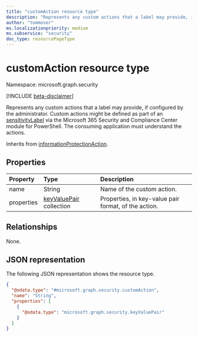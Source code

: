 ```yaml
---
title: "customAction resource type"
description: "Represents any custom actions that a label may provide, if configured by the administrator."
author: "tommoser"
ms.localizationpriority: medium
ms.subservice: "security"
doc_type: resourcePageType
---
```


# customAction resource type

Namespace: microsoft.graph.security

[!INCLUDE [beta-disclaimer](../../includes/beta-disclaimer.md)]

Represents any custom actions that a label may provide, if configured by the administrator. Custom actions might be defined as part of an [sensitivityLabel](security-sensitivitylabel.md) via the Microsoft 365 Security and Compliance Center module for PowerShell. The consuming application must understand the actions.

Inherits from [informationProtectionAction](../resources/security-informationprotectionaction.md).

## Properties
| Property   | Type                                       | Description                                          |
| :--------- | :----------------------------------------- | :--------------------------------------------------- |
| name       | String                                     | Name of the custom action.                           |
| properties | [keyValuePair](keyvaluepair.md) collection | Properties, in key-value pair format, of the action. |

## Relationships
None.

## JSON representation
The following JSON representation shows the resource type.
<!-- {
  "blockType": "resource",
  "@odata.type": "microsoft.graph.security.customAction"
}
-->
``` json
{
  "@odata.type": "#microsoft.graph.security.customAction",
  "name": "String",
  "properties": [
    {
      "@odata.type": "microsoft.graph.security.keyValuePair"
    }
  ]
}
```

